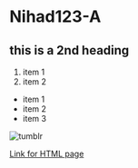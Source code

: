 # Nihad123-A

## this is a 2nd heading 


1. item 1
2. item 2 


- item 1
- item 2
- item 3

![tumblr](https://miro.medium.com/max/12032/0*OsIEt7Ru1m9AH54l)

[Link for HTML page](index.html)



